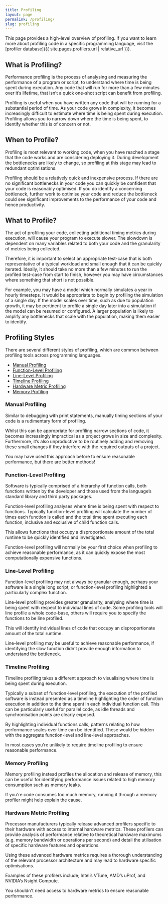 ```yaml
---
title: Profiling
layout: page
permalink: /profiling/
slug: profiling
---
```


<!--This content is a cut down version of https://rse.shef.ac.uk/pando-python/profiling-introduction.html-->
This page provides a high-level overview of profiling. If you want to learn more about profiling code in a specific programming language, visit the [profiler database]({{ site.pages.profilers.url | relative_url }}). 

## What is Profiling?

Performance profiling is the process of analysing and measuring the performance of a program or script, to understand where time is being spent during execution. Any code that will run for more than a few minutes over it’s lifetime, that isn’t a quick one-shot script can benefit from profiling.

Profiling is useful when you have written any code that will be running for a substantial period of time. As your code grows in complexity, it becomes increasingly difficult to estimate where time is being spent during execution. Profiling allows you to narrow down where the time is being spent, to identify whether this is of concern or not.

## When to Profile?

Profiling is most relevant to working code, when you have reached a stage that the code works and are considering deploying it. During development the bottlenecks are likely to change, so profiling at this stage may lead to redundant optimisations.

Profiling should be a relatively quick and inexpensive process. If there are no significant bottlenecks in your code you can quickly be confident that your code is reasonably optimised. If you do identify a concerning bottleneck, further work to optimise your code and reduce the bottleneck could see significant improvements to the performance of your code and hence productivity.

## What to Profile?

The act of profiling your code, collecting additional timing metrics during execution, will cause your program to execute slower. The slowdown is dependent on many variables related to both your code and the granularity of metrics being collected.

Therefore, it is important to select an appropriate test-case that is both representative of a typical workload and small enough that it can be quickly iterated. Ideally, it should take no more than a few minutes to run the profiled test-case from start to finish, however you may have circumstances where something that short is not possible.

For example, you may have a model which normally simulates a year in hourly timesteps. It would be appropriate to begin by profiling the simulation of a single day. If the model scales over time, such as due to population growth, it may be pertinent to profile a single day later into a simulation if the model can be resumed or configured. A larger population is likely to amplify any bottlenecks that scale with the population, making them easier to identify.

## Profiling Styles

There are several different styles of profiling, which are common between profiling tools across programming languages.

- [Manual Profiling](#manual-profiling)
- [Function-Level Profiling](#function-level-profiling)
- [Line-Level Profiling](#line-level-profiling)
- [Timeline Profiling](#timeline-profiling)
- [Hardware Metric Profiling](#hardware-metric-profiling)
- [Memory Profiling](#memory-profiling)

### Manual Profiling

Similar to debugging with print statements, manually timing sections of your code is a rudimentary form of profiling.

Whilst this can be appropriate for profiling narrow sections of code, it becomes increasingly impractical as a project grows in size and complexity. Furthermore, it’s also unproductive to be routinely adding and removing these small changes if they interfere with the required outputs of a project.

You may have used this approach before to ensure reasonable performance, but there are better methods!

### Function-Level Profiling

Software is typically comprised of a hierarchy of function calls, both functions written by the developer and those used from the language’s standard library and third party packages.

Function-level profiling analyses where time is being spent with respect to functions. Typically function-level profiling will calculate the number of times each function is called and the total time spent executing each function, inclusive and exclusive of child function calls.

This allows functions that occupy a disproportionate amount of the total runtime to be quickly identified and investigated.

Function-level profiling will normally be your first choice when profiling to achieve reasonable performance, as it can quickly expose the most computationally expensive functions.

### Line-Level Profiling

Function-level profiling may not always be granular enough, perhaps your software is a single long script, or function-level profiling highlighted a particularly complex function.

Line-level profiling provides greater granularity, analysing where time is being spent with respect to individual lines of code. Some profiling tools will line profile a whole code-base, others will require you to specify the functions to be line profiled.

This will identify individual lines of code that occupy an disproportionate amount of the total runtime.

Line-level profiling may be useful to achieve reasonable performance, if identifying the slow function didn't provide enough information to understand the bottleneck.

### Timeline Profiling

Timeline profiling takes a different approach to visualising where time is being spent during execution.

Typically a subset of function-level profiling, the execution of the profiled software is instead presented as a timeline highlighting the order of function execution in addition to the time spent in each individual function call. This can be particularly useful for parallel code, as idle threads and synchronisation points are clearly exposed.

By highlighting individual functions calls, patterns relating to how performance scales over time can be identified. These would be hidden with the aggregate function-level and line-level approaches.

In most cases you're unlikely to require timeline profiling to ensure reasonable performance.

### Memory Profiling

Memory profiling instead profiles the allocation and release of memory, this can be useful for identifying performance issues related to high memory consumption such as memory leaks.

If you're code consumes too much memory, running it through a memory profiler might help explain the cause.

### Hardware Metric Profiling

Processor manufacturers typically release advanced profilers specific to their hardware with access to internal hardware metrics. These profilers can provide analysis of performance relative to theoretical hardware maximums (e.g. memory bandwidth or operations per second) and detail the utilisation of specific hardware features and operations.

Using these advanced hardware metrics requires a thorough understanding of the relevant processor architecture and may lead to hardware specific optimisations.

Examples of these profilers include; Intel’s VTune, AMD’s uProf, and NVIDIA’s Nsight Compute.

You shouldn't need access to hardware metrics to ensure reasonable performance.
